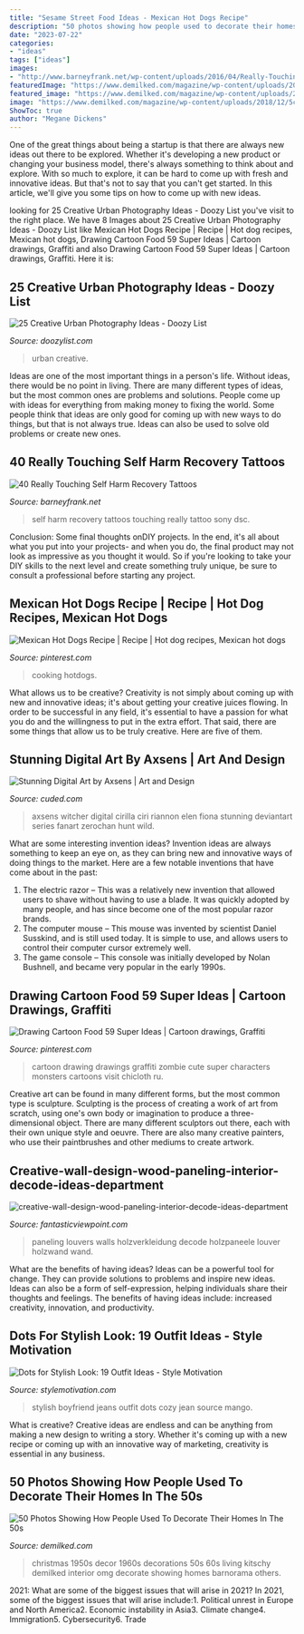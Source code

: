 ```yaml
---
title: "Sesame Street Food Ideas - Mexican Hot Dogs Recipe"
description: "50 photos showing how people used to decorate their homes in the 50s"
date: "2023-07-22"
categories:
- "ideas"
tags: ["ideas"]
images:
- "http://www.barneyfrank.net/wp-content/uploads/2016/04/Really-Touching-Self-harm-recovery-tattoo-ideas-72.jpg"
featuredImage: "https://www.demilked.com/magazine/wp-content/uploads/2018/12/5c10c8c1ed47a-vintage-christmas-house-interior-decorations-1950s-1960s-10-5c0f71efd2e0b__700.jpg"
featured_image: "https://www.demilked.com/magazine/wp-content/uploads/2018/12/5c10c8c1ed47a-vintage-christmas-house-interior-decorations-1950s-1960s-10-5c0f71efd2e0b__700.jpg"
image: "https://www.demilked.com/magazine/wp-content/uploads/2018/12/5c10c8c1ed47a-vintage-christmas-house-interior-decorations-1950s-1960s-10-5c0f71efd2e0b__700.jpg"
ShowToc: true
author: "Megane Dickens"
---
```



One of the great things about being a startup is that there are always new ideas out there to be explored. Whether it's developing a new product or changing your business model, there's always something to think about and explore. With so much to explore, it can be hard to come up with fresh and innovative ideas. But that's not to say that you can't get started. In this article, we'll give you some tips on how to come up with new ideas.

	

		
looking for 25 Creative Urban Photography Ideas - Doozy List you've visit to the right place. We have 8 Images about 25 Creative Urban Photography Ideas - Doozy List like Mexican Hot Dogs Recipe | Recipe | Hot dog recipes, Mexican hot dogs, Drawing Cartoon Food 59 Super Ideas | Cartoon drawings, Graffiti and also Drawing Cartoon Food 59 Super Ideas | Cartoon drawings, Graffiti. Here it is:
		
    
## 25 Creative Urban Photography Ideas - Doozy List

<img loading=lazy src="https://www.doozylist.com/wp-content/uploads/2017/08/Creative-Urban-Photography-Ideas-7.jpg" onerror="this.onerror=null;this.src='https://tse4.mm.bing.net/th?id=OIP.QOEye1wyRfIwXtxfeVA3IQHaLK&amp;pid=15.1';" alt="25 Creative Urban Photography Ideas - Doozy List">

_Source: doozylist.com_

>urban creative. 

	

Ideas are one of the most important things in a person's life. Without ideas, there would be no point in living. There are many different types of ideas, but the most common ones are problems and solutions. People come up with ideas for everything from making money to fixing the world. Some people think that ideas are only good for coming up with new ways to do things, but that is not always true. Ideas can also be used to solve old problems or create new ones.

    
## 40 Really Touching Self Harm Recovery Tattoos

<img loading=lazy src="http://www.barneyfrank.net/wp-content/uploads/2016/04/Really-Touching-Self-harm-recovery-tattoo-ideas-72.jpg" onerror="this.onerror=null;this.src='https://tse4.mm.bing.net/th?id=OIP.RLt170CjHVmpownLTddO1QHaLH&amp;pid=15.1';" alt="40 Really Touching Self Harm Recovery Tattoos">

_Source: barneyfrank.net_

>self harm recovery tattoos touching really tattoo sony dsc. 

	

Conclusion: Some final thoughts onDIY projects.
In the end, it's all about what you put into your projects- and when you do, the final product may not look as impressive as you thought it would. So if you're looking to take your DIY skills to the next level and create something truly unique, be sure to consult a professional before starting any project.

    
## Mexican Hot Dogs Recipe | Recipe | Hot Dog Recipes, Mexican Hot Dogs

<img loading=lazy src="https://i.pinimg.com/736x/67/de/72/67de72f8dce9f63609a6fb5e1d09ce77.jpg" onerror="this.onerror=null;this.src='https://tse2.mm.bing.net/th?id=OIP.985AkVUOEYD-400zA3X90AHaLH&amp;pid=15.1';" alt="Mexican Hot Dogs Recipe | Recipe | Hot dog recipes, Mexican hot dogs">

_Source: pinterest.com_

>cooking hotdogs. 

	

What allows us to be creative?
Creativity is not simply about coming up with new and innovative ideas; it's about getting your creative juices flowing. In order to be successful in any field, it's essential to have a passion for what you do and the willingness to put in the extra effort. That said, there are some things that allow us to be truly creative. Here are five of them.

    
## Stunning Digital Art By Axsens | Art And Design

<img loading=lazy src="https://www.cuded.com/wp-content/uploads/2019/05/Ciri.jpg" onerror="this.onerror=null;this.src='https://tse4.mm.bing.net/th?id=OIP.JrDHEJflgDWuKKNTRHVe0AHaKf&amp;pid=15.1';" alt="Stunning Digital Art by Axsens | Art and Design">

_Source: cuded.com_

>axsens witcher digital cirilla ciri riannon elen fiona stunning deviantart series fanart zerochan hunt wild. 

	

What are some interesting invention ideas?
Invention ideas are always something to keep an eye on, as they can bring new and innovative ways of doing things to the market. Here are a few notable inventions that have come about in the past: 
1. The electric razor – This was a relatively new invention that allowed users to shave without having to use a blade. It was quickly adopted by many people, and has since become one of the most popular razor brands. 
2. The computer mouse – This mouse was invented by scientist Daniel Susskind, and is still used today. It is simple to use, and allows users to control their computer cursor extremely well. 
3. The game console – This console was initially developed by Nolan Bushnell, and became very popular in the early 1990s.

    
## Drawing Cartoon Food 59 Super Ideas | Cartoon Drawings, Graffiti

<img loading=lazy src="https://i.pinimg.com/736x/4a/9b/1b/4a9b1b99c845064c66b2d1679adef1bb.jpg" onerror="this.onerror=null;this.src='https://tse3.mm.bing.net/th?id=OIP.3lboWYhb9nOhQYq_FuJUEwAAAA&amp;pid=15.1';" alt="Drawing Cartoon Food 59 Super Ideas | Cartoon drawings, Graffiti">

_Source: pinterest.com_

>cartoon drawing drawings graffiti zombie cute super characters monsters cartoons visit chicloth ru. 

	

Creative art can be found in many different forms, but the most common type is sculpture. Sculpting is the process of creating a work of art from scratch, using one's own body or imagination to produce a three-dimensional object. There are many different sculptors out there, each with their own unique style and oeuvre. There are also many creative painters, who use their paintbrushes and other mediums to create artwork.

    
## Creative-wall-design-wood-paneling-interior-decode-ideas-department

<img loading=lazy src="http://www.fantasticviewpoint.com/wp-content/uploads/2016/10/creative-wall-design-wood-paneling-interior-decode-ideas-department-store.jpg" onerror="this.onerror=null;this.src='https://tse2.mm.bing.net/th?id=OIP.cRZYDaXe-AOzTd76OIAJTQHaFt&amp;pid=15.1';" alt="creative-wall-design-wood-paneling-interior-decode-ideas-department">

_Source: fantasticviewpoint.com_

>paneling louvers walls holzverkleidung decode holzpaneele louver holzwand wand. 

	

What are the benefits of having ideas?
Ideas can be a powerful tool for change. They can provide solutions to problems and inspire new ideas. Ideas can also be a form of self-expression, helping individuals share their thoughts and feelings. The benefits of having ideas include: increased creativity, innovation, and productivity.

    
## Dots For Stylish Look: 19 Outfit Ideas - Style Motivation

<img loading=lazy src="http://www.stylemotivation.com/wp-content/uploads/2013/12/Dots-for-Stylish-Look-19-Outfit-Ideas-6-620x909.jpg" onerror="this.onerror=null;this.src='https://tse3.mm.bing.net/th?id=OIP.MTNdeHeO4H5_lGpT3ltSigHaK2&amp;pid=15.1';" alt="Dots for Stylish Look: 19 Outfit Ideas - Style Motivation">

_Source: stylemotivation.com_

>stylish boyfriend jeans outfit dots cozy jean source mango. 

	

What is creative?
Creative ideas are endless and can be anything from making a new design to writing a story. Whether it's coming up with a new recipe or coming up with an innovative way of marketing, creativity is essential in any business.

    
## 50 Photos Showing How People Used To Decorate Their Homes In The 50s

<img loading=lazy src="https://www.demilked.com/magazine/wp-content/uploads/2018/12/5c10c8c1ed47a-vintage-christmas-house-interior-decorations-1950s-1960s-10-5c0f71efd2e0b__700.jpg" onerror="this.onerror=null;this.src='https://tse3.mm.bing.net/th?id=OIP.nswAjI0E9IddpUGR2E3hfQHaHS&amp;pid=15.1';" alt="50 Photos Showing How People Used To Decorate Their Homes In The 50s">

_Source: demilked.com_

>christmas 1950s decor 1960s decorations 50s 60s living kitschy demilked interior omg decorate showing homes barnorama others. 

	

2021: What are some of the biggest issues that will arise in 2021?
In 2021, some of the biggest issues that will arise include:1. Political unrest in Europe and North America2. Economic instability in Asia3. Climate change4. Immigration5. Cybersecurity6. Trade
